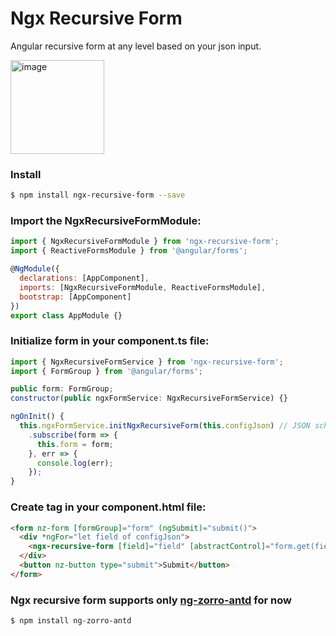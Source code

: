 # Ngx Recursive Form
Angular recursive form at any level based on your json input.

<a><img src="https://github.com/hsbalar/ngx-recursive-form/blob/master/src/assets/logo.png" height="150" title="image" alt="image"></a>

### Install

```bash
$ npm install ngx-recursive-form --save
```

### Import the NgxRecursiveFormModule:
```js
import { NgxRecursiveFormModule } from 'ngx-recursive-form';
import { ReactiveFormsModule } from '@angular/forms';

@NgModule({
  declarations: [AppComponent],
  imports: [NgxRecursiveFormModule, ReactiveFormsModule],
  bootstrap: [AppComponent]
})
export class AppModule {}
```

### Initialize form in your component.ts file:
```js
import { NgxRecursiveFormService } from 'ngx-recursive-form';
import { FormGroup } from '@angular/forms';

public form: FormGroup;
constructor(public ngxFormService: NgxRecursiveFormService) {}

ngOnInit() {
  this.ngxFormService.initNgxRecursiveForm(this.configJson) // JSON schema as first parameter, Default JSON value as second parameter (optional)
    .subscribe(form => {
      this.form = form;
    }, err => {
      console.log(err);
    });
}
```

### Create <ngx-recursive-form> tag in your component.html file:
```html
<form nz-form [formGroup]="form" (ngSubmit)="submit()">
  <div *ngFor="let field of configJson">
    <ngx-recursive-form [field]="field" [abstractControl]="form.get(field.name)"></ngx-recursive-form>
  </div>
  <button nz-button type="submit">Submit</button>
</form>
```

### Ngx recursive form supports only [ng-zorro-antd](https://ng.ant.design/docs/introduce/en) for now
```bash
$ npm install ng-zorro-antd
```

